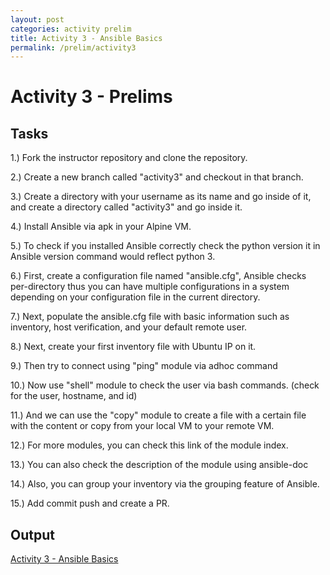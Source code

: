 ```yaml
---
layout: post
categories: activity prelim
title: Activity 3 - Ansible Basics
permalink: /prelim/activity3
---
```

# Activity 3 - Prelims

## Tasks
1.) Fork the instructor repository and clone the repository.

2.) Create a new branch called "activity3" and checkout in that branch.

3.) Create a directory with your username as its name and go inside of it, and create a directory called "activity3" and go inside it.

4.) Install Ansible via apk in your Alpine VM.

5.) To check if you installed Ansible correctly check the python version it in Ansible version command would reflect python 3.

6.) First, create a configuration file named "ansible.cfg", Ansible checks per-directory thus you can have multiple configurations in a system depending on your configuration file in the current directory.

7.) Next, populate the ansible.cfg file with basic information such as inventory, host verification, and your default remote user.

8.) Next, create your first inventory file with Ubuntu IP on it.

9.) Then try to connect using "ping" module via adhoc command

10.) Now use "shell" module to check the user via bash commands. (check for the user, hostname, and id)

11.) And we can use the "copy" module to create a file with a certain file with the content or copy from your local VM to your remote VM.

12.) For more modules, you can check this link of the module index.

13.) You can also check the description of the module using ansible-doc 

14.) Also, you can group your inventory via the grouping feature of Ansible.

15.) Add commit push and create a PR.


## Output
<p> <a href="https://github.com/jesmatienzo-tip/sysad2-12021/tree/activity3"> Activity 3 - Ansible Basics </a> </p>

```

```




